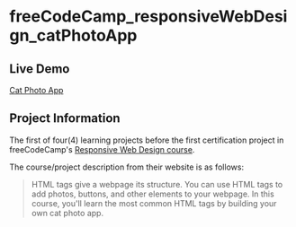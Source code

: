 # freeCodeCamp_responsiveWebDesign_catPhotoApp

## Live Demo

[Cat Photo App](https://dracula27.github.io/freeCodeCamp_responsiveWebDesign_catPhotoApp/)

## Project Information

The first of four(4) learning projects before the first certification project in freeCodeCamp's [Responsive Web Design course](https://www.freecodecamp.org/learn/2022/responsive-web-design/).

The course/project description from their website is as follows:

> HTML tags give a webpage its structure. You can use HTML tags to add photos, buttons, and other elements to your webpage. In this course, you'll learn the most common HTML tags by building your own cat photo app.
